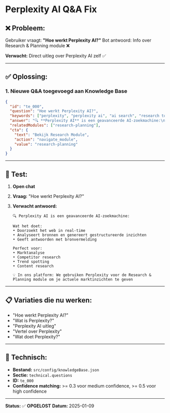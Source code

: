 # Perplexity AI Q&A Fix

## ❌ **Probleem:**

Gebruiker vraagt: **"Hoe werkt Perplexity AI?"**
Bot antwoord: Info over Research & Planning module ❌

**Verwacht:** Direct uitleg over Perplexity AI zelf ✅

---

## ✅ **Oplossing:**

### **1. Nieuwe Q&A toegevoegd aan Knowledge Base**

```json
{
  "id": "te_000",
  "question": "Hoe werkt Perplexity AI?",
  "keywords": ["perplexity", "perplexity ai", "ai search", "research tool", "perplexity werkt"],
  "answer": "🔍 **Perplexity AI** is een geavanceerde AI-zoekmachine:\n\n**Wat het doet:**\n• Doorzoekt het web in real-time\n• Analyseert bronnen en genereert gestructureerde inzichten\n• Geeft antwoorden met bronvermelding\n\n**Perfect voor:**\n• Marktanalyse\n• Competitor research\n• Trend spotting\n• Content research\n\n💡 **In ons platform:** We gebruiken Perplexity voor de Research & Planning module om je actuele marktinzichten te geven",
  "relatedModules": ["research-planning"],
  "cta": {
    "text": "Bekijk Research Module",
    "action": "navigate_module",
    "value": "research-planning"
  }
}
```

---

## 🧪 **Test:**

1. **Open chat**
2. **Vraag:** "Hoe werkt Perplexity AI?"
3. **Verwacht antwoord:**

   ```
   🔍 Perplexity AI is een geavanceerde AI-zoekmachine:

   Wat het doet:
   • Doorzoekt het web in real-time
   • Analyseert bronnen en genereert gestructureerde inzichten
   • Geeft antwoorden met bronvermelding

   Perfect voor:
   • Marktanalyse
   • Competitor research
   • Trend spotting
   • Content research

   💡 In ons platform: We gebruiken Perplexity voor de Research & Planning module om je actuele marktinzichten te geven
   ```

---

## 📋 **Variaties die nu werken:**

- "Hoe werkt Perplexity AI?"
- "Wat is Perplexity?"
- "Perplexity AI uitleg"
- "Vertel over Perplexity"
- "Wat doet Perplexity?"

---

## 🔧 **Technisch:**

- **Bestand:** `src/config/knowledgeBase.json`
- **Sectie:** `technical.questions`
- **ID:** `te_000`
- **Confidence matching:** >= 0.3 voor medium confidence, >= 0.5 voor high confidence

---

**Status:** ✅ **OPGELOST**
**Datum:** 2025-01-09
